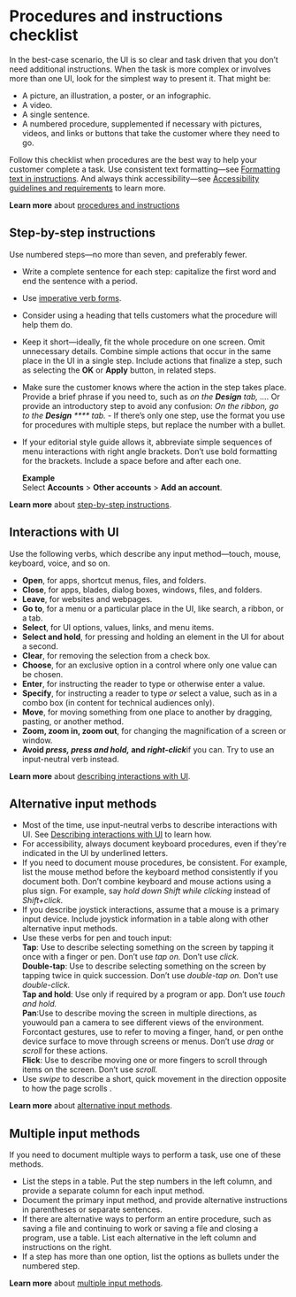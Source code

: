 # Procedures and instructions checklist

In
the best-case scenario, the UI is so clear and task driven that
you don’t need additional instructions. When the task is more
complex or involves more than one UI, look for the simplest way to present it. That might be:
  - A picture, an illustration, a poster, or an infographic.
  - A video. 
  - A single sentence.
  - A
    numbered procedure, supplemented if necessary with pictures,
    videos, and links or buttons that take the customer where they need
    to go. 

Follow this
checklist when procedures are the best way to help your
customer complete a task. Use consistent text formatting—see [Formatting text in instructions](/style-guide/procedures-instructions/formatting-text-in-instructions). And always think accessibility—see [Accessibility guidelines and requirements](/style-guide/accessibility/accessibility-guidelines-requirements) to learn more. 

**Learn more** about [procedures and instructions](/style-guide/procedures-instructions/)

## Step-by-step instructions

Use numbered steps—no more than seven, and preferably fewer. 

  - Write a complete sentence for each step: capitalize the first word and end the sentence with a period. 
  - Use [imperative verb forms](/style-guide/grammar/verbs).
   - Consider using a heading that tells customers what the procedure will help them do. 
  - Keep
    it short—ideally, fit the whole procedure on one screen. Omit
    unnecessary details. Combine simple actions that occur in the same
    place in the UI in a single step. Include actions that finalize a
    step, such as selecting the **OK** or **Apply** button, in related steps.
  - Make
    sure the customer knows where the action in the step takes place.
    Provide a brief phrase if you need to, such as *on the **Design** tab, ….* Or provide an introductory step to avoid any confusion: *On the ribbon, go to the **Design** **** tab.*   - If there’s only one step, use the format you use for procedures with multiple steps, but replace the number with a bullet.
  - If  your
    editorial style guide allows it, abbreviate simple sequences of
    menu interactions with right angle brackets. Don’t use bold
    formatting for the brackets. Include a space before and after each
    one.
    
    **Example**  
Select **Accounts** \> **Other accounts** \> **Add an account**.

**Learn more** about [step-by-step instructions](/style-guide/procedures-instructions/writing-step-by-step-instructions). 

## Interactions with UI

Use the following verbs, which describe any input method—touch, mouse, keyboard, voice, and so on. 

  - **Open**, for apps, shortcut menus, files, and folders.
  - **Close**, for apps, blades, dialog boxes, windows, files, and folders.
  - **Leave**, for websites and webpages.
  - **Go to**, for a menu or a particular place in the UI, like search, a ribbon, or a tab.
  - **Select**, for UI options, values, links, and menu items.
  - **Select and hold**, for pressing and holding an element in the UI for about a second.
  - **Clear**, for removing the selection from a check box.
  - **Choose**, for an exclusive option in a control where only one value can be chosen.
  - **Enter**, for instructing the reader to type or otherwise enter a value.
  - **Specify**, for instructing a reader to type *or* select a value, such as in a combo box (in content for technical audiences only). 
  - **Move**, for moving something from one place to another by dragging, pasting, or another method.
  - **Zoom, zoom in, zoom out**, for changing the magnification of a screen or window.
  - **Avoid *press, press and hold,* and *right-click***if you can. Try to use an input-neutral verb instead. 

**Learn more** about [describing interactions with UI](/style-guide/procedures-instructions/describing-interactions-with-ui).

## Alternative input methods

  - Most of the time, use input-neutral verbs to describe interactions with UI. See [Describing interactions with UI](/style-guide/procedures-instructions/describing-interactions-with-ui) to learn how. 
  - For accessibility, always document keyboard procedures, even if they're indicated in the UI by underlined letters.
  - If
    you need to document mouse procedures, be consistent. For example,
    list the mouse method before the keyboard method consistently if
    you document both. Don’t combine keyboard and mouse actions using a
    plus sign. For example, say *hold down Shift while clicking* instead of *Shift+click.*
  - If
    you describe joystick interactions, assume that a mouse is a
    primary input device. Include joystick information in a table along
    with other alternative input methods. 
  - Use these verbs for pen and touch input:  
**Tap**: Use to describe selecting something on the screen by tapping it once with a finger or pen. Don’t use *tap on.* Don’t use *click.*  
**Double-tap**: Use to describe selecting something on the screen by tapping twice in quick succession. Don’t use *double-tap on.* Don’t use *double-click.*  
**Tap and hold**: Use only if required by a program or app. Don’t use *touch and hold.*  
**Pan**:Use to describe moving the screen in multiple directions, as youwould pan a camera to see different views of the environment. Forcontact gestures, use to refer to moving a finger, hand, or pen onthe device surface to move through screens or menus. Don’t use *drag* or *scroll* for these actions.  
**Flick**: Use to describe moving one or more fingers to scroll through items on the screen. Don’t use *scroll.*
  - Use *swipe* to describe a short, quick movement in the direction opposite to how the page scrolls .

**Learn more** about [alternative input methods](/style-guide/procedures-instructions/describing-alternative-input-methods).

## Multiple input methods

If you need to document multiple ways to perform a task, use one of these methods.

  - List the steps in a table. Put the step numbers in the left column, and provide a separate column for each input method.
  - Document the primary input method, and provide alternative instructions in parentheses or separate sentences.
  - If
    there are alternative ways to perform an entire procedure, such as
    saving a file and continuing to work or saving a file and closing a
    program, use a table. List each alternative in the left column
    and instructions on the right.
  - If a step has more than one option, list the options as bullets under the numbered step. 

**Learn more** about [multiple input methods](/style-guide/procedures-instructions/describing-alternative-input-methods).

